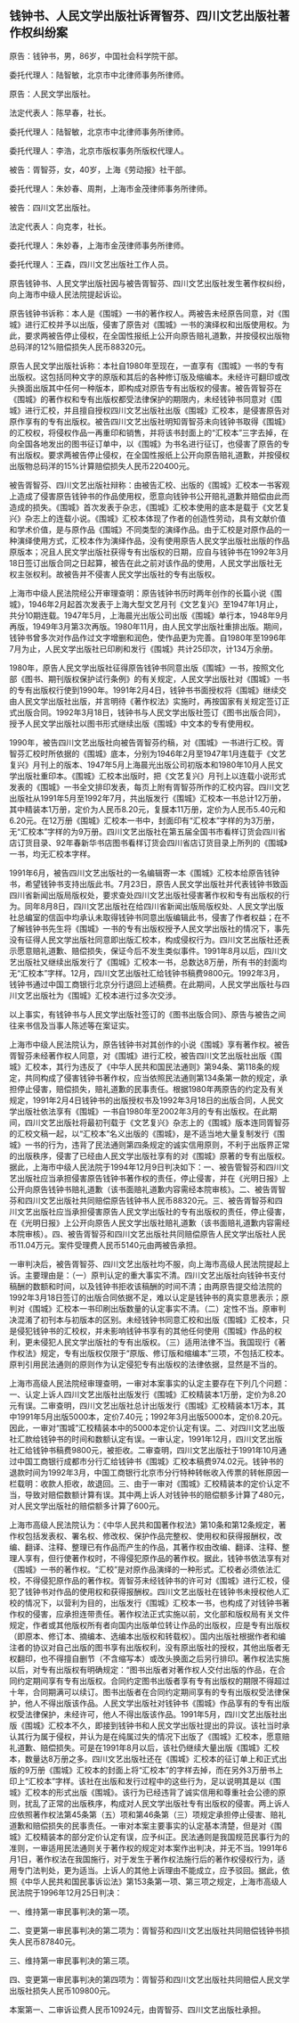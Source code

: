 ## 钱钟书、人民文学出版社诉胥智芬、四川文艺出版社著作权纠纷案

原告：钱钟书，男，86岁，中国社会科学院干部。

委托代理人：陆智敏，北京市中北律师事务所律师。

原告：人民文学出版社。

法定代表人：陈早春，社长。

委托代理人：陆智敏，北京市中北律师事务所律师。

委托代理人：李浩，北京市版权事务所版权代理人。

被告：胥智芬，女，40岁，上海《劳动报》社干部。

委托代理人：朱妙春、周荆，上海市金茂律师事务所律师。

被告：四川文艺出版社。

法定代表人：向克孝，社长。

委托代理人：朱妙春，上海市金茂律师事务所律师。

委托代理人：王森，四川文艺出版社工作人员。

原告钱钟书、人民文学出版社因与被告胥智芬、四川文艺出版社发生著作权纠纷，向上海市中级人民法院提起诉讼。

原告钱钟书诉称：本人是《围城》一书的著作权人。两被告未经原告同意，对《围城》进行汇校并予以出版，侵害了原告对《围城》一书的演绎权和出版使用权。为此，要求两被告停止侵权，在全国性报纸上公开向原告赔礼道歉，并按侵权出版物总码洋的12%赔偿损失人民币88320元。

原告人民文学出版社诉称：本社自1980年至现在，一直享有《围城》一书的专有出版权。这包括同种文字的原版和其后的各种修订版及缩编本。未经许可翻印或改头换面出版其中任何一种版本，即构成对原告专有出版权的侵害。被告胥智芬在《围城》的著作权和专有出版权都受法律保护的期限内，未经钱钟书同意对《围城》进行汇校，并且擅自授权四川文艺出版社出版《围城》汇校本，是侵害原告对原作享有的专有出版权。被告四川文艺出版社明知胥智芬未向钱钟书取得《围城》的汇校权，将侵权作品一再重印和销售，并将该书封面上的“汇校本”三字去掉，在向全国各地发出的图书征订单中，以《围城》为书名进行征订，也侵害了原告的专有出版权。要求两被告停止侵权，在全国性报纸上公开向原告赔礼道歉，并按侵权出版物总码洋的15%计算赔偿损失人民币220400元。

被告胥智芬、四川文艺出版社辩称：由被告汇校、出版的《围城》汇校本一书客观上造成了侵害原告钱钟书的作品使用权，愿意向钱钟书公开赔礼道歉并赔偿由此而造成的损失。《围城》首次发表于杂志，《围城》汇校本使用的底本是载于《文艺复兴》杂志上的连载小说。《围城》汇校本体现了作者的创造性劳动，具有文献价值和学术价值，是与原作品《围城》不同类型的演绎作品。由于汇校是对原作品的一种演绎使用方式，汇校本作为演绎作品，没有使用原告人民文学出版社出版的作品原版本；况且人民文学出版社获得专有出版权的日期，应自与钱钟书在1992年3月18日签订出版合同之日起算，被告在此之前对该作品的使用，人民文学出版社无权主张权利。故被告并不侵害人民文学出版社的专有出版权。

上海市中级人民法院经公开审理查明：原告钱钟书历时两年创作的长篇小说《围城》，1946年2月起首次发表于上海大型文艺月刊《文艺复兴》至1947年1月止，共分10期连载。1947年5月，上海晨光出版公司出版《围城》单行本，1948年9月再版，1949年3月第3次再版。1980年11月，由人民文学出版社重排出版。期间，钱钟书曾多次对作品作过文字增删和润色，使作品更为完善。自1980年至1996年7月为止，人民文学出版社已印刷和发行《围城》共计25印次，计134万余册。

1980年，原告人民文学出版社征得原告钱钟书同意出版《围城》一书，按照文化部《图书、期刊版权保护试行条例》的有关规定，人民文学出版社对《围城》一书的专有出版权行使到1990年。1991年2月4日，钱钟书书面授权将《围城》继续交由人民文学出版社出版，并言明待《著作权法》实施时，再按国家有关规定签订正式出版合同。1992年3月18日，钱钟书与人民文学出版社签订《图书出版合同》，授予人民文学出版社以图书形式继续出版《围城》中文本的专有使用权。

1990年，被告四川文艺出版社向被告胥智芬约稿，对《围城》一书进行汇校。胥智芬汇校时所依据的《围城》底本，分别为1946年2月至1947年1月连载于《文艺复兴》月刊上的版本、1947年5月上海晨光出版公司初版本和1980年10月人民文学出版社重印本。《围城》汇校本出版时，把《文艺复兴》月刊上以连载小说形式发表的《围城》一书全文排印发表，每页上附有胥智芬所作的汇校内容。四川文艺出版社从1991年5月至1992年7月，共出版发行《围城》汇校本一书总计12万册，其中精装本1万册，定价为人民币8.20元，复膜本11万册，定价为人民币5.40元和6.20元。在12万册《围城》汇校本一书中，封面印有“汇校本”字样的为3万册，无“汇校本”字样的为9万册。四川文艺出版社在第五届全国书市看样订货会四川省店订货目录、92年春新华书店图书看样订货会四川省店订货目录上所列的《围城》一书，均无汇校本字样。

1991年6月，被告四川文艺出版社的一名编辑寄一本《围城》汇校本给原告钱钟书，希望钱钟书支持出版此书。7月23日，原告人民文学出版社并代表钱钟书致函四川省新闻出版局版权处，要求查处四川文艺出版社侵害著作权和专有出版权的行为。同年8月8日，四川文艺出版社在给四川省新闻出版局版权处、人民文学出版社总编室的信函中均承认未取得钱钟书同意出版编辑此书，侵害了作者权益；在不了解钱钟书先生将《围城》一书的专有出版权授予人民文学出版社的情况下，事先没有征得人民文学出版社同意即出版汇校本，构成侵权行为。四川文艺出版社还表示愿意赔礼道歉、赔偿损失，保证今后不发生类似事件。1991年8月以后，四川文艺出版社又继续出版发行了《围城》汇校本一书，总数达8万册，所有书的封面均无“汇校本”字样。12月，四川文艺出版社汇给钱钟书稿费9800元。1992年3月，钱钟书通过中国工商银行北京分行退回上述稿费。在此期间，人民文学出版社与四川文艺出版社为《围城》汇校本进行过多次交涉。

以上事实，有钱钟书与人民文学出版社签订的《图书出版合同》、原告与被告之间往来书信及当事人陈述等在案证实。

上海市中级人民法院认为，原告钱钟书对其创作的小说《围城》享有著作权。被告胥智芬未经著作权人同意，对《围城》进行汇校，被告四川文艺出版社出版《围城》汇校本，其行为违反了《中华人民共和国民法通则》第94条、第118条的规定，共同构成了侵害钱钟书著作权，应当依照民法通则第134条第一款的规定，承担停止侵害，赔偿损失，赔礼道歉的民事责任。根据1980年两原告的约定及有关规定，1991年2月4日钱钟书的出版授权书及1992年3月18日的出版合同，人民文学出版社依法享有《围城》一书自1980年至2002年3月的专有出版权。在此期间，四川文艺出版社将最初刊载于《文艺复兴》杂志上的《围城》版本连同胥智芬的汇校文稿一起，以“汇校本”名义出版的《围城》，是不适当地大量复制发行《围城》一书的行为，违背了民法通则第四条规定的诚实信用原则，不利于出版界正常的出版秩序，侵害了已经由人民文学出版社享有的对《围城》原著的专有出版权。据此，上海市中级人民法院于1994年12月9日判决如下：一、被告管智芬和四川文艺出版社应当承担侵害原告钱钟书著作权的责任，停止侵害，并在《光明日报》上公开向原告钱钟书赔礼道歉（该书面赔礼道歉内容需经本院审核》。二、被告胥智芬和四川文艺出版社共同赔偿原告钱钟书人民币88320元。三、被告胥智芬和四川文艺出版社应当承担侵害原告人民文学出版社的专有出版权的责任，停止侵害，在《光明日报》上公开向原告人民文学出版社赔礼道歉（该书面赔礼道歉内容需经本院审核）。四、被告胥智芬和四川文艺出版社共同赔偿原告人民文学出版社人民币11.04万元。案件受理费人民币5140元由两被告承担。

一审判决后，被告胥智芬、四川文艺出版社均不服，向上海市高级人民法院提起上诉。主要理由是：（一）原判认定的重大事实不清。四川文艺出版社向钱钟书支付稿酬的数额和时间，以及钱钟书拒收该稿酬的时间不清；由两原告提交给法院的1992年3月18日签订的出版合同依据不足，难以认定是钱钟书的真实意思表示；原判对《围城》汇校本一书印刷出版数量的认定事实不清。（二）定性不当。原审判决混淆了初刊本与初版本的区别。未经钱钟书同意汇校和出版《围城》汇校本，只是侵犯钱钟书的汇校权，并未影响钱钟书享有的其他任何使用《围城》作品的权利，更未侵犯人民文学出版社的专有出版权。（三）适用法律不当。我国现行《著作权法》规定，专有出版权仅限于“原版、修订版和缩编本”三项，不包括汇校本。原判引用民法通则的原则作为认定侵犯专有出版权的法律依据，显然是不当的。

上海市高级人民法院经审理查明，一审对本案事实的认定主要存在下列几个问题：一、认定上诉人四川文艺出版社出版发行《围城》汇校精装本1万册，定价为8.20元有误。二审查明，四川文艺出版社总计出版发行《围城》汇校精装本1万本，其中1991年5月出版5000本，定价7.40元；1992年3月出版5000本，定价8.20元。因此，一审对“围城”汇校精装本中的5000本定价认定有误。二、对四川文艺出版社汇款给钱钟书的时间和数额认定有误。一审认定，1991年12月，四川文艺出版社汇给钱钟书稿费9800元，被拒收。二审查明，四川文艺出版社于1991年10月通过中国工商银行成都市分行汇给钱钟书《围城》汇校本稿费974.02元。钱钟书的退款时间为1992年3月，中国工商银行北京市分行特种转帐收入传票的转帐原因一栏载明：收款人拒收，故退回。三、由于一审对《围城》汇校精装本的定价认定不当，导致对赔偿数额计算有误。其中两上诉人对钱钟书的赔偿额多计算了480元，对人民文学出版社的赔偿额多计算了600元。

上海市高级人民法院认为：《中华人民共和国著作权法》第10条和第12条规定，著作权包括发表权、署名权、修改权、保护作品完整权、使用权和获得报酬权，改编、翻译、注释、整理已有作品而产生的作品，其著作权由改编、翻译、注释、整理人享有，但行使著作权时，不得侵犯原作品的著作权。据此，钱钟书依法享有对《围城》一书的著作权。“汇校”是对原作品演绎的一种形式。汇校者必须依法汇校，不得侵犯原作品的著作权。胥智芬未经钱钟书的许可对《围城》进行汇校，侵犯了钱钟书对作品的使用权和获得报酬权。四川文艺出版社在钱钟书未授权他人汇校的情况下，以营利为目的，出版发行《围城》汇校本一书，也构成了对钱钟书著作权的侵害，应承担连带责任。著作权法正式实施以前，文化部和版权局有关文件规定，作者或其他版权所有者向国内出版单位转让作品的出版权，应是专有出版权（即原本、修订本、摘编本、选编本出版权和转载权）。国内出版社根据作者和编注者的协议对自己出版的图书享有出版权利，没有原出版社的授权，其他出版者无权翻印，也不得擅自删节（不含缩写本）或改头换面之后另行排印。著作权法实施以后，对专有出版权有明确规定：“图书出版者对著作权人交付出版的作品，在合同约定期间享有专有出版权。合同约定图书出版者享有专有出版权的期限不得超过十年，合同期满可以续订。图书出版者在合同约定期间享有的专有出版权受法律保护，他人不得出版该作品。人民文学出版社对钱钟书《围城》作品享有的专有出版权受法律保护，未经许可，他人不得出版该作品。1991年5月，四川文艺出版社出版《围城》汇校本不久，即接到钱钟书和人民文学出版社提出的异议。该社当时承认其行为属于侵权，并认为是在纯属过失的情况下出版了《围城》汇校本，愿意赔礼道歉、赔偿损失。可是在1991年8月以后，该社仍继续大量出版《围城》汇校本，数量达8万册之多。四川文艺出版社还在《围城》汇校本的征订单上和正式出版的9万册《围城》汇校本的封面上将“汇校本”的字样去掉，而在另外3万册书上印上“汇校本”字样。该社在出版和发行过程中的这些行为，足以说明其是以《围城》汇校本的形式出版《围城》。该行为已经违背了诚实信用和尊重社会公德的原则，扰乱了正常的出版秩序，构成对人民文学出版社专有出版权的侵害。两上诉人应依照著作权法第45条第（五）项和第46条第（三）项规定承担停止侵害、赔礼道歉和赔偿损失的民事责任。一审对本案主要事实的认定基本清楚，但是对《围城》汇校精装本的部分定价认定有误，应予纠正。民法通则是我国规范民事行为的准则，一审适用民法通则关于著作权的规定对本案作出判决，并无不当。1991年6月1日，著作权法在我国施行，对于发生于著作权法施行后的著作权侵权行为，适用专门法判处，更为适当。上诉人的其他上诉理由不能成立，应予驳回。据此，依照《中华人民共和国民事诉讼法》第153条第一项、第三项之规定，上海市高级人民法院于1996年12月25日判决：

一、维持第一审民事判决的第一项。

二、变更第一审民事判决的第二项为：胥智芬和四川文艺出版社共同赔偿钱钟书损失人民币87840元。

三、维持第一审民事判决的第三项。

四、变更第一审民事判决的第四项为：胥智芬和四川文艺出版社共同赔偿人民文学出版社损失人民币109800元。

本案第一、二审诉讼费人民币10924元，由胥智芬、四川文艺出版社承担。


